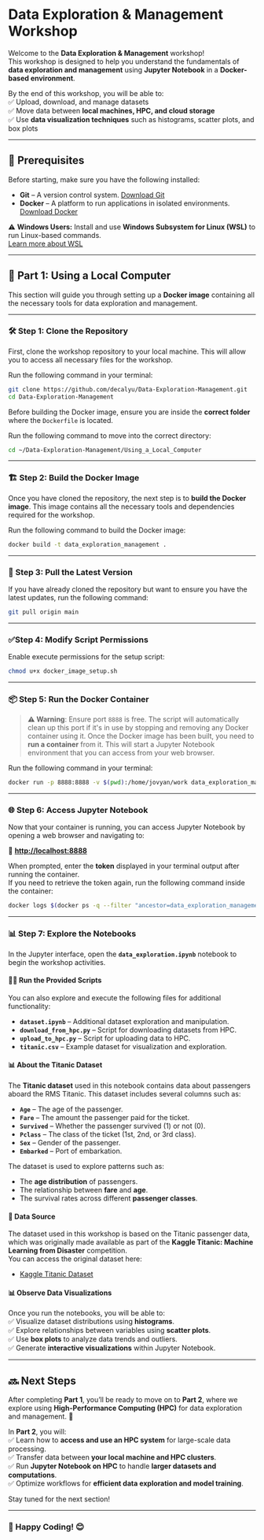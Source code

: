 # Data Exploration & Management Workshop

Welcome to the **Data Exploration & Management** workshop!  
This workshop is designed to help you understand the fundamentals of **data exploration and management** using **Jupyter Notebook** in a **Docker-based environment**.  

By the end of this workshop, you will be able to:  
✅ Upload, download, and manage datasets  
✅ Move data between **local machines, HPC, and cloud storage**  
✅ Use **data visualization techniques** such as histograms, scatter plots, and box plots  

---

## 📌 Prerequisites  

Before starting, make sure you have the following installed:  

- **Git** – A version control system. [Download Git](https://git-scm.com/downloads)  
- **Docker** – A platform to run applications in isolated environments. [Download Docker](https://www.docker.com/products/docker-desktop)  

⚠️ **Windows Users:** Install and use **Windows Subsystem for Linux (WSL)** to run Linux-based commands.  
[Learn more about WSL](https://learn.microsoft.com/en-us/windows/wsl/install)  

---

## 🚀 Part 1: Using a Local Computer  

This section will guide you through setting up a **Docker image** containing all the necessary tools for data exploration and management.  

---

### 🛠 Step 1: Clone the Repository  

First, clone the workshop repository to your local machine. This will allow you to access all necessary files for the workshop.  

Run the following command in your terminal:  

```bash
git clone https://github.com/decalyu/Data-Exploration-Management.git
cd Data-Exploration-Management
```
Before building the Docker image, ensure you are inside the **correct folder** where the `Dockerfile` is located.  

Run the following command to move into the correct directory:  

```bash
cd ~/Data-Exploration-Management/Using_a_Local_Computer
```
---

### 🏗 Step 2: Build the Docker Image  

Once you have cloned the repository, the next step is to **build the Docker image**. This image contains all the necessary tools and dependencies required for the workshop.  

Run the following command to build the Docker image:  

```bash
docker build -t data_exploration_management .
```

---



### 🔄 Step 3: Pull the Latest Version  

If you have already cloned the repository but want to ensure you have the latest updates, run the following command:  

```bash
git pull origin main
```
---

### ✅Step 4: Modify Script Permissions
Enable execute permissions for the setup script:  
```bash
chmod u+x docker_image_setup.sh
```
---

### 📦 Step 5: Run the Docker Container  
> **⚠️ Warning**: Ensure port `8888` is free. The script will automatically clean up this port if it's in use by stopping and removing any Docker container using it.
Once the Docker image has been built, you need to **run a container** from it. This will start a Jupyter Notebook environment that you can access from your web browser.  

Run the following command in your terminal:  

```bash
docker run -p 8888:8888 -v $(pwd):/home/jovyan/work data_exploration_management

```
---



### 🌐 Step 6: Access Jupyter Notebook  

Now that your container is running, you can access Jupyter Notebook by opening a web browser and navigating to:  

📌 **[http://localhost:8888](http://localhost:8888)**  

When prompted, enter the **token** displayed in your terminal output after running the container.  
If you need to retrieve the token again, run the following command inside the container:  

```bash
docker logs $(docker ps -q --filter "ancestor=data_exploration_management")
```
---

### 📊 Step 7: Explore the Notebooks  

In the Jupyter interface, open the **`data_exploration.ipynb`** notebook to begin the workshop activities.

#### 🏃‍♂️ Run the Provided Scripts  
You can also explore and execute the following files for additional functionality:  
- **`dataset.ipynb`** – Additional dataset exploration and manipulation.
- **`download_from_hpc.py`** – Script for downloading datasets from HPC.
- **`upload_to_hpc.py`** – Script for uploading data to HPC.
- **`titanic.csv`** – Example dataset for visualization and exploration.

 #### 📊 **About the Titanic Dataset**  
The **Titanic dataset** used in this notebook contains data about passengers aboard the RMS Titanic. This dataset includes several columns such as:
- **`Age`** – The age of the passenger.
- **`Fare`** – The amount the passenger paid for the ticket.
- **`Survived`** – Whether the passenger survived (1) or not (0).
- **`Pclass`** – The class of the ticket (1st, 2nd, or 3rd class).
- **`Sex`** – Gender of the passenger.
- **`Embarked`** – Port of embarkation.

The dataset is used to explore patterns such as:
- The **age distribution** of passengers.
- The relationship between **fare** and **age**.
- The survival rates across different **passenger classes**.

#### 📌 **Data Source**  
The dataset used in this workshop is based on the Titanic passenger data, which was originally made available as part of the **Kaggle Titanic: Machine Learning from Disaster** competition.  
You can access the original dataset here:  
- [Kaggle Titanic Dataset](https://www.kaggle.com/c/titanic/data)

#### 📊 Observe Data Visualizations  
Once you run the notebooks, you will be able to:  
✅ Visualize dataset distributions using **histograms**.  
✅ Explore relationships between variables using **scatter plots**.  
✅ Use **box plots** to analyze data trends and outliers.  
✅ Generate **interactive visualizations** within Jupyter Notebook.  

---


## 🔜 Next Steps  

After completing **Part 1**, you’ll be ready to move on to **Part 2**, where we explore using **High-Performance Computing (HPC)** for data exploration and management. 🚀  

In **Part 2**, you will:  
✅ Learn how to **access and use an HPC system** for large-scale data processing.  
✅ Transfer data between **your local machine and HPC clusters**.  
✅ Run **Jupyter Notebook on HPC** to handle **larger datasets and computations**.  
✅ Optimize workflows for **efficient data exploration and model training**.  

Stay tuned for the next section!  

---

### 🎯 Happy Coding! 😊


